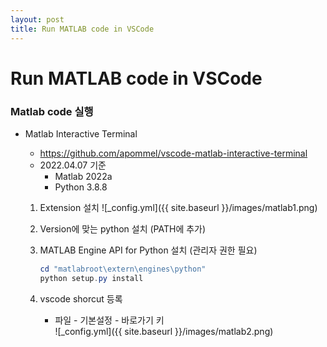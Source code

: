 ```yaml
---
layout: post
title: Run MATLAB code in VSCode
---
```


# Run MATLAB code in VSCode

### Matlab code 실행

- Matlab Interactive Terminal

  - https://github.com/apommel/vscode-matlab-interactive-terminal
  - 2022.04.07 기준
    - Matlab 2022a
    - Python 3.8.8

  1. Extension 설치
     ![_config.yml]({{ site.baseurl }}/images/matlab1.png)
  2. Version에 맞는 python 설치 (PATH에 추가)

  3. MATLAB Engine API for Python 설치 (관리자 권한 필요)

     ```powershell
     cd "matlabroot\extern\engines\python"
     python setup.py install
     ```

  4. vscode shorcut 등록
     - 파일 - 기본설정 - 바로가기 키  
        ![_config.yml]({{ site.baseurl }}/images/matlab2.png)
